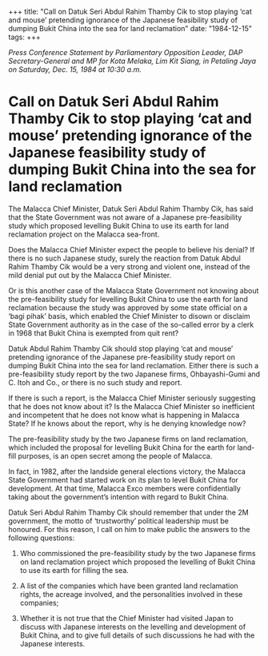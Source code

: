 +++ 
title: "Call on Datuk Seri Abdul Rahim Thamby Cik to stop playing ‘cat and mouse’ pretending ignorance of the Japanese feasibility study of dumping Bukit China into the sea for land reclamation"
date: "1984-12-15"
tags:
+++

_Press Conference Statement by Parliamentary Opposition Leader, DAP Secretary-General and MP for Kota Melaka, Lim Kit Siang, in Petaling Jaya on Saturday, Dec. 15, 1984 at 10:30 a.m._

# Call on Datuk Seri Abdul Rahim Thamby Cik to stop playing ‘cat and mouse’ pretending ignorance of the Japanese feasibility study of dumping Bukit China into the sea for land reclamation

The Malacca Chief Minister, Datuk Seri Abdul Rahim Thamby Cik, has said that the State Government was not aware of a Japanese pre-feasibility study which proposed levelling Bukit China to use its earth for land reclamation project on the Malacca sea-front.</u>

Does the Malacca Chief Minister expect the people to believe his denial? If there is no such Japanese study, surely the reaction from Datuk Abdul Rahim Thamby Cik would be a very strong and violent one, instead of the mild denial put out by the Malacca Chief Minister.

Or is this another case of the Malacca State Government not knowing about the pre-feasibility study for levelling Bukit China to use the earth for land reclamation because the study was approved by some state official on a ‘bagi pihak’ basis, which enabled the Chief Minister to disown or disclaim State Government authority as in the case of the so-called error by a clerk in 1968 that Bukit China is exempted from quit rent?

Datuk Abdul Rahim Thamby Cik should stop playing ‘cat and mouse’ pretending ignorance of the Japanese pre-feasibility study report on dumping Bukit China into the sea for land reclamation. Either there is such a pre-feasibility study report by the two Japanese firms, Ohbayashi-Gumi and C. Itoh and Co., or there is no such study and report.

If there is such a report, is the Malacca Chief Minister seriously suggesting that he does not know about it? Is the Malacca Chief Minister so inefficient and incompetent that he does not know what is happening in Malacca State? If he knows about the report, why is he denying knowledge now?

The pre-feasibility study by the two Japanese firms on land reclamation, which included the proposal for levelling Bukit China for the earth for land-fill purposes, is an open secret among the people of Malacca.

In fact, in 1982, after the landside general elections victory, the Malacca State Government had started work on its plan to level Bukit China for development. At that time, Malacca Exco members were confidentially taking about the government’s intention with regard to Bukit China.

Datuk Seri Abdul Rahim Thamby Cik should remember that under the 2M government, the motto of ‘trustworthy’ political leadership must be honoured. For this reason, I call on him to make public the answers to the following questions:

1.	Who commissioned the pre-feasibility study by the two Japanese firms on land reclamation project which proposed the levelling of Bukit China to use its earth for filling the sea.

2.	A list of the companies which have been granted land reclamation rights, the acreage involved, and the personalities involved in these companies;

3.	Whether it is not true that the Chief Minister had visited Japan to discuss with Japanese interests on the levelling and development of Bukit China, and to give full details of such discussions he had with the Japanese interests.
 
